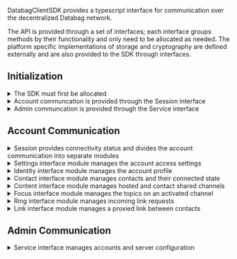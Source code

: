 DatabagClientSDK provides a typescript interface for communication over the decentralized Databag network. 

The API is provided through a set of interfaces; each interface groups methods by their functionality and only need to be allocated as needed. The platform specific implementations of storage and cryptography are defined externally and are also provided to the SDK through interfaces.

## Initialization

<details>
  <summary>The SDK must first be allocated</summary><br>

  <ul>
    
The [Params](https://github.com/balzack/databag/blob/sdk/app/sdk/src/types.ts) argument specifies the data to syncrhonize. The crypto, staging and log arguments are provided by implementing the [Crypto](https://github.com/balzack/databag/blob/sdk/app/sdk/src/crypto.ts), [Staging](https://github.com/balzack/databag/blob/sdk/app/sdk/src/staging.ts) and [Logging](https://github.com/balzack/databag/blob/sdk/app/sdk/src/logging.ts) interface respectively.
  
```new DatabagClientSDK(params: Params, crypto?: Crypto, staging?: Staging, log?: Logging)```
  </ul>
<br>

</details>

<details>
  <summary>Account communcation is provided through the Session interface</summary><br>

<ul>
  
Login provides a Session through an account login

```DatabacgClientSDK::login(handle: string, password: string, node: string, secure: boolean, mfaCode: string | null, params: SessionParams): Promise<Session>```

Access provides a Session through token access to an account when password is forgotten

```DatabacgClientSDK::access(node: string, secure: boolean, token: string, params: SessionParams): Promise<Session>```

Create provides a Session to a newly created account

```DatabacgClientSDK::create(handle: string, password: string, node: string, secure: boolean, token: string | null, params: SessionParams): Promise<Session>```

Available returns the number of accounts that can be publically created

```DatabacgClientSDK::available(node: string, secure: boolean): Promise<number>```

Username returns whether the username is available for account creation

```DatabacgClientSDK::username(name: string, token: string, node: string, secure: boolean): Promise<boolean>```

Logout releases the Session interface

```DatabacgClientSDK::logout(session: Session, all: boolean): Promise<void>```

Remove releases the Session interface and deletes the account from the server

```DatabacgClientSDK::remove(session: Session): Promise<void>```

<details>
  <summary>Storage can then be provided to the SDK to persist sessions</summary><br>

Mobile apps typically use the offline store where most of the relational data is saved. The sql param is provided by implementing the [SqlStore](https://github.com/balzack/databag/blob/sdk/app/sdk/src/store.ts) interface.

```DatabacgClientSDK::initOfflineStore(sql: SqlStore): Promise<Session | null>```

Browser apps typically use the online store where minimal session data is saved. The web param is provided by implementing the [WebStore](https://github.com/balzack/databag/blob/sdk/app/sdk/src/store.ts) interface.

```DatabacgClientSDK::initOnlineStore(web: WebStore): Promise<Session | null>```
</details>
</ul>
<br>

</details>

<details>
  <summary>Admin communcation is provided through the Service interface</summary><br>

  <ul>
    
Configure allocates the Service interface for the server

```DatabacgClientSDK::configure(node: string, secure: boolean, token: string, mfaCode: string | null): Promise<Service>```

</ul>
<br>
</details>

## Account Communication


<details>
  <summary>Session provides connectivity status and divides the account communication into separate modules</summary><br>
  
  <ul>
    
  Account Settings are managed through the Settings interface
  
  ```Session::getSettings(): Settings```

  Account Profile is managed through the Identity interface
  
  ```Session::getIdentity(): Identity```

  Account Contacts are managed through the Contact Inferface
  
  ```Session::getContact(): Contact```

  Account and Contact channels are managed through the Content Interface
  
  ```Session::getContent(): Content```

  WebRTC calling is managed through the Ring Interface
  
  ```Session::getRing(): Ring```

  Management of an active content channel is provided through the Focus Interface
  
  ```Session::setFocus(cardId: string | null, channelId: string): Focus```   
  ```Session::clearFocus(focus: Focus): void```

  The connectivity status is provided through a status lisenter
  
  ```Session::addStatusListener(ev: (status: string) => void): void```   
  ```Session::removeStatusListener(ev: (status: string) => void): void```

</ul>

<br>

</details>


<details>
  <summary>Settings interface module manages the account access settings</summary><br>
  
  <ul>
    
  The login and password for the account can be changed through the setLogin method
  
  ```Settings::setLogin(username: string, password: string): Promise<void>```

  Check if the specified username is available

  ```Settings::getUsernameStatus(username: string): Promise<boolean>```

  Push notifications to the user's device can be enabled through enableNotifications
  
  ```Settings::enableNotifications(): Promise<void>```

  Push notifications to the user's device can be disabled through disableNotifications
  
  ```Settings::disableNotifications(): Promise<void>```

  The account will be visible in the server registry when enabled through enableRegistry
  
  ```Settings::enableRegistry(): Promise<void>```

  The account will not be visible in the server registry when disabled through disableRegistry
  
  ```Settings::disableRegistry(): Promise<void>```

  Multi-Factor authentication is enabled through enableMFA
  
  ```Settings::enableMFA(): Promise<{ secretImage: string, secretText: string }>```

  Multi-Factor authentication is disabled with disableMFA
  
  ```Settings::disableMFA(): Promise<void>```

  Once enabled the Mutli-Factor authentication must be confirmed before it will be required for login
  
  ```Settings::confirmMFA(code: string): Promise<void>```

  End-to-End encryption is enabled by setting up a client key with setSeal
  
  ```Settings::setSeal(password: string): Promise<void>```

  End-to-End encryption is disabled and the key deleted with clearSeal
  
  ```Settings::clearSeal(): Promise<void>```

  End-to-End encryption can be enabled of other devices by unlocking the key with unlockSeal
  
  ```Settings::unlockSeal(password: string): Promise<void>```

  End-to-End encryption is disabled, but the key remains locked with forgetSeal
  
  ```Settings::forgetSeal(): Promise<void>```

  The current configuration can be accessed through a [Config](https://github.com/balzack/databag/blob/sdk/app/sdk/src/types.ts) listener

  ```Settings::addConfigListener(ev: (config: Cofnig) => void): void```   
  ```Settings::removeConfigListener(ev: (config: Config) => void): void```

  </ul>
  
  <br>
  
</details>

<details>
  <summary>Identity interface module manages the account profile</summary><br>

<ul>
  
  The text details of the profile are set with setProfileData

  ```Identity::setProfileData(name: string, location: string, description: string): Promise<void>```

  The profile image is set with setProfileImage
  
  ```Identity::setProfileImage(image: string): Promise<void>```

  A direct url to retrieve the profile image is provided with getProfileImageUrl

  ```Identity:::getProfileImageUrl(): string```

  The current profile can be access with a [Profile](https://github.com/balzack/databag/blob/sdk/app/sdk/src/types.ts) listener

  ```Identity::addProfileListener(ev: (profile: Profile) => void): void```   
  ```Identity::removeProfileListener(ev: (profile: Profile) => void): void```
  
</ul>

  <br>
</details>

<details>
  <summary>Contact interface module manages contacts and their connected state</summary><br>
  
  <ul>

  The current contacts can be access with a [Card](https://github.com/balzack/databag/blob/sdk/app/sdk/src/types.ts) listener

  ```Contact::addCardListener(ev: (cards: Card[]) => void): void```
  
  ```Contact::removeCardListener(ev: (cards: Card[]) => void): void```
    
  A new contact can be added to the account through the addCard method, the id of the card is returned
  
  ```Contact::addCard(server: string, guid: string): Promise<string>```

  A contact is removed the the account through the removeCard method

  ```Contact::removeCard(cardId: string): Promise<void>```

  Attempt synchronization of contact data if previously failed

  ```Contact::resyncCard(cardId: string): Promise<void>```

  Initiate or accept a contact connection with connectCard to share data

  ```Contact::connectCard(cardId: string): Promise<void>```

  A new contact can be added to the account and initiate connection through the addAndConnectCard method

  ```Contact::addAndConnectCard(server: string, guid: string): Promise<void>```

  Save contact of connection request without accepting connection with confirmCard

  ```Contact::confirmCard(cardId: string): Promise<void>```
  
  Disconnect or cancel from a contact with diconnectCard to stop sharing with that contact

  ```Contact::disconnectCard(cardId: string): Promise<void>```

  Deny a connection request from a contact with denyCard

  ```Contact::denyCard(cardId: string): Promise<void>```

  Ignore a connection request from a contact with ignoreCard

  ```Contact::ignoreCard(cardId: string): Promise<void>```

  Cancel your connection request to a contact with cancelCard

  ```Contact::cancelCard(cardId: string): Promise<void>```

  Get list of searchable accounts of specified server with getRegistry

  ```Contact::getRegistry(handle: string | null, server: string | null): Promise<Profile[]>```

  Block or unblock contact to hide locally with setBlockedCard

  ```Contact::setBlockedCard(cardId: string, boolean: blocked): Promise<void>```

  Get list of all blocked contacts with getBlockedCards 

  ```Contact::getBlockedCards(): Promise<Card[]>```

  Flag contact to node admin for review with flagCard

  ```Contact::flagCard(cardId: string): Promise<void>```

  Request a peer-to-peer link to a contact

  ```Contact::callCard(cardId: string): Promise<Link>```

</ul>

  <br>
</details>

<details>
  <summary>Content interface module manages hosted and contact shared channels</summary><br>

  <ul>

  The current channels can be access with a [Channel](https://github.com/balzack/databag/blob/sdk/app/sdk/src/types.ts) listener

  ```Content::addChannelListener(ev: (arg: { channels: Channel[], cardId: string | null }) => void): void```

  ```Content::removeChannelListener(ev: (arg: { channels: Channel[], cardId: string | null }) => void): void```

  Add a new channel shared with specified contacts with addChannel

  ```Content::addChannel(sealed: boolean, type: string, subject: any, cardIds: string[]): Promise<string>```

  Remove a hosted channel with removeChannel

  ```Content::removeChannel(channelId: string): Promise<void>```

  Leave a channel hosted by a contact with leaveChannel

  ```Content::leaveChannel(cardId: string, channelId: string): Promise<void>```

  Update the subject on specified channel

  ```Content::setChannelSubject(channelId: string, type: string, subject: any): Promise<void>```

  Add member to specified channel

  ```Content::setChannelCard(channelId: string, cardId: string): Promise<void>```

  Remove member from specified channel

  ```Content::clearChannelCard(channelId: string, cardId: string): Promise<void>```

  Enable or disable push notification associated with specified channel

  ```Content::setChannelNotifications(cardId: string | null, channelId: string, enabled: boolean): Promise<void>```

  Get whether notifications are enabled on specified channel

  ```Content::getChannelNotifications(cardId: string | null, channelId: string): Promise<boolean>```

  Mark channel as read or unread with setUnreadChannel

  ```Content::setUnreadChannel(cardId: string | null, channelId: string, unread: boolean): Promise<void>```

  Block or unblock channel with setBlockedChannel

  ```Content::setBlockedChannel(cardId: string | null, channelId: string, boolean: blocked): Promise<void>```

  Get list of all blocked channels with getBlockedChannels

  ```Content::getBlockedChannels(): Promise<Channel[]>```

  Flag channel for review by admin with flagChannel

  ```Content::flagChannel(cardId: string | null, channelId: string): Promise<void>```

</ul>

  <br>
</details>

<details>
  <summary>Focus interface module manages the topics on an activated channel</summary><br>

  <ul>

  The current topics can be accessed with a [Topic](https://github.com/balzack/databag/blob/sdk/app/sdk/src/types.ts) listener

  ```Focus::addTopicListener(ev: (arg: { topics: Topic[] | null }) => void): void```
  ```Focus::removeTopicListener(ev: (arg: { topics: Topic[] }) => void): void```

  The channel configuration can be accessed with a [FocusDetail](https://github.com/balzack/databag/blob/sdk/app/sdk/src/types.ts) listener

  ```Focus::addDetailListener(ev: (focused: { cardId: string | null, channelId: string, detail: FocusDetail | null }) => void): void```
  ```Focus::removeDetailListener(ev: (focused: { cardId: string | null, channelId: string, detail: FocusDetail | null }) => void): void```

  The current channel id can be retrieved with the helper function getFocused

  ```Focus::getFocused(): {cardId: null|string, channelId: string}```

  Adding a topic can be done through the addTopic method

  ```Focus::addTopic(sealed: boolean, type: string, subject: (assets: {assetId: string, appId: string}[])=>any, assets: AssetSource[], progress: (percent: number)=>boolean): Promise<string>```
  
  Update a topic subject with setTopicSubject

  ```Focus::setTopicSubject(topicId: string, type: string, subject: (assets: {assetId: string, appId: string}[])=>any, files: AssetSource[], progress: (percent: number)=>boolean): Promise<void>```

  Delete a topic with removeTopic

  ```Focus::removeTopic(topicId: string): Promise<void>```

  Retrieve more than the initial topic back in listener with viewMoreTopics

  ```Focus::viewMoreTopics(): Promise<void>```

  Generate URL for retrieve a topic asset, sealed assets are retrieved and decrypted locally

  ```Focus::getTopicAssetUrl(topicId: string, assetId: string, progress?: (percent: number) => boolean|void): Promise<string>```

  Flag topic for abuse

  ```Focus::flagTopic(topicId: string): Promise<void>```

  Set blocked flag associated with topic

  ```Focus::setBlockTopic(topicId: string): Promise<void>```

  Clear blocked flag associated with topic

  ```Focus::clearBlockTopic(topicId: string): Promise<void>```

</ul>

  <br>
</details>

<details>
  <summary>Ring interface module manages incoming link requests</summary><br>

  <ul>

  The current calls can accessed with a call listener

  ```Ring::addRingingListener(ev: (calls: { cardId: string, callId: string }[]) => void): void```
  ```Ring::removeRingingListener(ev: (calls: { cardId: string, callId: string }[]) => void): void```

  Accept an incoming link request with accept

  ```Link::accept(cardId: string, callId: string, contactNode: string): Promise<Link>```

  Decline an incoming link notifying requestor

  ```Link::decline(cardId: string, callId: string, contactNode: string): Promise<void>```

  Ignore an incoming link request without notifying requestor

  ```Link::ignore(cardId: string, callId: string): Promise<void>```

</ul>

  <br>
</details>


<details>
  <summary>Link interface module manages a proxied link between contacts</summary><br>

  <ul>

  The connection status can be accessed with a status listener

  ```Link::setStatusListener(ev: (status: string) => Promise<void>): void```
  ```Link::clearStatusListener(): void```

  The messages are received through through a listener

  ```Link::setMessageListener(ev: (message: any) => Promise<void>): void```
  ```Link::clearMessageListener(): void```

  Messages are sent to contact through sendMessage

  ```Link::sendMessage(message: any): Promise<void>```

  WebRTC ICE params are provided through a dedicated method

  ```Link::getIce(): { urls: string; username: string; credential: string }[]```

  Close is called to close the connection

  ```Link::close(): Promise<void>```

</ul>

  <br>
</details>


## Admin Communication

<details>

  <summary>Service interface manages accounts and server configuration</summary><br>

  <ul>

  Retrieve the list of account on the server

  ```Service::getMembers(): Promise<Member[]>```

  Create a token allowing for the creation of an account when the server is private

  ```Service::createMemberAccess(): Promise<string>```
 
  Create a token allowing for access to an account without password 

  ```Service::resetMemberAccess(): Promise<string>```

  Enable or disable specified account on the server 

  ```Service::blockMember(memberId: number, blocked: boolean): Promise<void>```
 
  Delete specified account from the server 

  ```Service::removeMember(memberId: number): Promise<void>```

  Retrieve current server configuration 

  ```Service::getSetup(): Promise<Setup>```

  Update the server configuration 

  ```Service::getSetup(): Promise<Setup>```

  Check if multi-factor authentication is enabled for admin access

  ```Service::checkMFAuth(): Promise<boolean>```

  Retrieve mutli-factor authentication values to be confirmed

  ```Service::enableMFAuth(): Promise<{ image: string, text: string }>```
  
  Confirm multi-factor authentication values to complete the enable process

  ```Service::confirmMFAuth(code: string): Promise<void>```

  Disable multi-factor auth for admin access

  ```Service::disableMFAuth(): Promise<void>```

</ul>

  <br>
</details>

